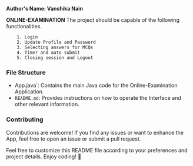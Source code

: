 **Author's Name: Vanshika Nain**

**ONLINE-EXAMINATION**
The project should be capable of the following functionalities.

        1. Login
        2. Update Profile and Password
        3. Selecting answers for MCQs
        4. Timer and auto submit
        5. Closing session and Logout

### File Structure

- App.java`: Contains the main Java code for the Online-Examination Application.
- `README.md`: Provides instructions on how to operate the Interface and other relevant information.

### Contributing

Contributions are welcome! If you find any issues or want to enhance the App, feel free to open an issue or submit a pull request.

Feel free to customize this README file according to your preferences and project details. Enjoy coding! 🚀
       